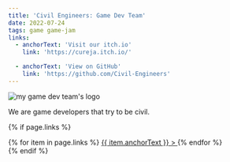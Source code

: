 ```yaml
---
title: 'Civil Engineers: Game Dev Team'
date: 2022-07-24
tags: game game-jam
links:
  - anchorText: 'Visit our itch.io'
    link: 'https://cureja.itch.io/'

  - anchorText: 'View on GitHub'
    link: 'https://github.com/Civil-Engineers'
---
```


<div class="text-center">
  <div>
    <img
      class="mx-auto h-36 w-36 rounded-full object-cover"
      src="{{site.baseurl}}/assets/img/civil.png"
      alt="my game dev team's logo"
    />
  </div>
  <p class="pb-4 text-gray-500">We are game developers that try to be civil.</p>
</div>

{% if page.links %}

<div class="mt-8 flex flex-col sm:flex-row items-center justify-center">
{% for item in page.links %}
  <a
    href="{{ item.link }}"
    class="{% if forloop.first != true %}mt-4 sm:mt-0 {% endif %}mx-2 px-3 py-2 link-button">
    {{ item.anchorText }} &gt;
  </a>
{% endfor %}
</div>
{% endif %}
